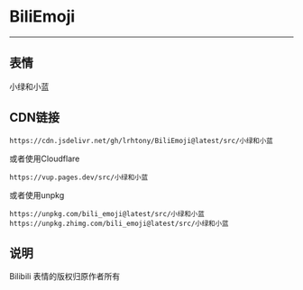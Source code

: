 # BiliEmoji
---
## 表情
小绿和小蓝
## CDN链接
```
https://cdn.jsdelivr.net/gh/lrhtony/BiliEmoji@latest/src/小绿和小蓝
```
或者使用Cloudflare
```
https://vup.pages.dev/src/小绿和小蓝
```
或者使用unpkg
```
https://unpkg.com/bili_emoji@latest/src/小绿和小蓝
https://unpkg.zhimg.com/bili_emoji@latest/src/小绿和小蓝
```
## 说明
Bilibili 表情的版权归原作者所有
